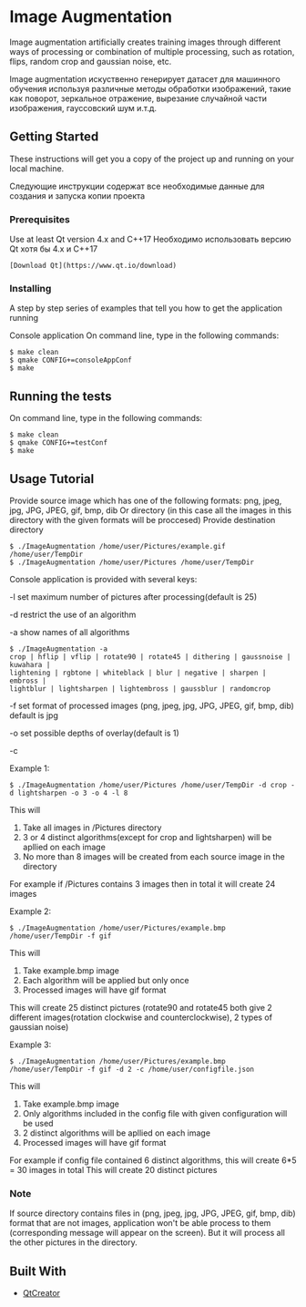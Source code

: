 # Image Augmentation

Image augmentation artificially creates training images through different ways of processing or combination of multiple processing, such as rotation, flips, random crop and gaussian noise, etc.

Image augmentation искуственно генерирует датасет для машинного обучения используя различные методы обработки изображений, такие как поворот, зеркальное отражение, вырезание случайной части изображения, гауссовский шум и.т.д.

## Getting Started

These instructions will get you a copy of the project up and running on your local machine. 

Следующие инструкции содержат все необходимые данные для создания и запуска копии проекта

### Prerequisites

Use at least Qt version 4.x and C++17
Необходимо использовать версию Qt хотя бы 4.x и C++17
```
[Download Qt](https://www.qt.io/download)
```

### Installing

A step by step series of examples that tell you how to get the application running

Console application
On command line, type in the following commands:
```
$ make clean
$ qmake CONFIG+=consoleAppConf
$ make
```

## Running the tests

On command line, type in the following commands:
```
$ make clean
$ qmake CONFIG+=testConf
$ make
```
## Usage Tutorial
Provide source image which has one of the following formats: png, jpeg, jpg, JPG, JPEG, gif, bmp, dib
Or directory (in this case all the images in this directory with the given formats will be proccesed)
Provide destination directory
```
$ ./ImageAugmentation /home/user/Pictures/example.gif /home/user/TempDir
$ ./ImageAugmentation /home/user/Pictures /home/user/TempDir
``` 
Console application is provided with several keys:

-l <number>
set maximum number of pictures after processing(default is 25)

-d <algorithm name>
restrict the use of an algorithm

-a
show names of all algorithms
```
$ ./ImageAugmentation -a
crop | hflip | vflip | rotate90 | rotate45 | dithering | gaussnoise | kuwahara | 
lightening | rgbtone | whiteblack | blur | negative | sharpen | embross | 
lightblur | lightsharpen | lightembross | gaussblur | randomcrop

```
-f <format>
set format of processed images (png, jpeg, jpg, JPG, JPEG, gif, bmp, dib)
default is jpg

-o <number>
set possible depths of overlay(default is 1)

-c <config file path>

Example 1:
```
$ ./ImageAugmentation /home/user/Pictures /home/user/TempDir -d crop -d lightsharpen -o 3 -o 4 -l 8

```
This will
1) Take all images in /Pictures directory
2) 3 or 4 distinct algorithms(except for crop and lightsharpen) will be apllied on each image
3) No more than 8 images will be created from each source image in the directory

For example if /Pictures contains 3 images then in total it will create 24 images 

Example 2:
```
$ ./ImageAugmentation /home/user/Pictures/example.bmp /home/user/TempDir -f gif

```
This will
1) Take example.bmp image
2) Each algorithm will be applied but only once
3) Processed images will have gif format

This will create 25 distinct pictures 
(rotate90 and rotate45 both give 2 different images(rotation clockwise and counterclockwise), 2 types of gaussian noise) 

Example 3:
```
$ ./ImageAugmentation /home/user/Pictures/example.bmp /home/user/TempDir -f gif -d 2 -c /home/user/configfile.json

```
This will
1) Take example.bmp image
2) Only algorithms included in the config file with given configuration will be used 
2) 2 distinct algorithms will be apllied on each image
3) Processed images will have gif format

For example if config file contained 6 distinct algorithms, this will create 6*5 = 30 images in total
This will create 20 distinct pictures

### Note
If source directory contains files in (png, jpeg, jpg, JPG, JPEG, gif, bmp, dib) format that are not images, application won't be able process to them (corresponding message will appear on the screen). But it will process all the other pictures in the directory.
## Built With

* [QtCreator](https://www.qt.io/)

